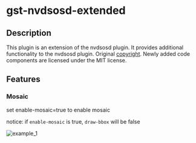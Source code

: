 <!--
 * @Author: zhouyuchong
 * @Date: 2025-06-30 15:51:43
 * @Description: 
 * @LastEditors: zhouyuchong
 * @LastEditTime: 2025-07-01 10:24:44
-->
# gst-nvdsosd-extended

## Description
This plugin is an extension of the nvdsosd plugin. It provides additional functionality to the nvdsosd plugin. Original [copyright](ORIGINAL_README.md). Newly added code components are licensed under the MIT license.

## Features
### Mosaic
set enable-mosaic=true to enable mosaic

notice: if `enable-mosaic` is true, `draw-bbox` will be false

![example_1](mosaic_output.gif)